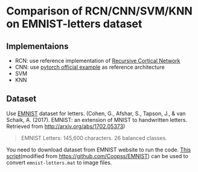 # Comparison of RCN/CNN/SVM/KNN on EMNIST-letters dataset


## Implementaions

* RCN: use reference implementation of [Recursive Cortical Network](https://github.com/vicariousinc/science_rcn)
* CNN: use [pytorch official example](https://github.com/pytorch/examples/tree/master/mnist) as reference architecture
* SVM
* KNN

## Dataset

Use [EMNIST](https://www.nist.gov/itl/iad/image-group/emnist-dataset) dataset for letters. (Cohen, G., Afshar, S., Tapson, J., & van Schaik, A. (2017). EMNIST: an extension of MNIST to handwritten letters. Retrieved from http://arxiv.org/abs/1702.05373)

> EMNIST Letters: 145,600 characters. 26 balanced classes.


You need to download dataset from EMNIST website to run the code. [This script](EMNIST/convert_mnist_to_bmp.py)(modified from https://github.com/Coopss/EMNIST) can be used to convert `emnist-letters.mat` to image files.
